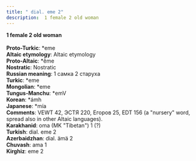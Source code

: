 ```yaml
---
title: " dial. eme 2"
description:  1 female 2 old woman
---
```

<strong> 1 female 2 old woman</strong><br><br>
<strong>Proto-Turkic</strong>:  *eme<br>
<strong>Altaic etymology</strong>:  Altaic etymology<br>
<strong> Proto-Altaic</strong>:  *ĕ̀me<br>
<strong>Nostratic</strong>:  Nostratic<br>
<strong>Russian meaning</strong>:  1 самка 2 старуха<br>
<strong>Turkic</strong>:  *eme<br>
<strong>Mongolian</strong>:  *eme<br>
<strong>Tungus-Manchu</strong>:  *emV<br>
<strong>Korean</strong>:  *ámh<br>
<strong>Japanese</strong>:  *mía<br>
<strong>Comments</strong>:  VEWT 42, ЭСТЯ 220, Егоров 25, EDT 156 (a "nursery" word, spread also in other Altaic languages).<br>
<strong>Karakhanid</strong>:  oma (MK "Tibetan") 1 (?)<br>
<strong>Turkish</strong>:  dial. eme 2<br>
<strong>Azerbaidzhan</strong>:  dial. ämä 2<br>
<strong>Chuvash</strong>:  ama 1<br>
<strong>Kirghiz</strong>:  eme 2<br>


